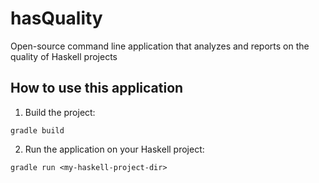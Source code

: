 # hasQuality
Open-source command line application that analyzes and reports on the quality of Haskell projects


## How to use this application
1. Build the project:
```shell
gradle build
```
2. Run the application on your Haskell project:
```shell
gradle run <my-haskell-project-dir>
```
